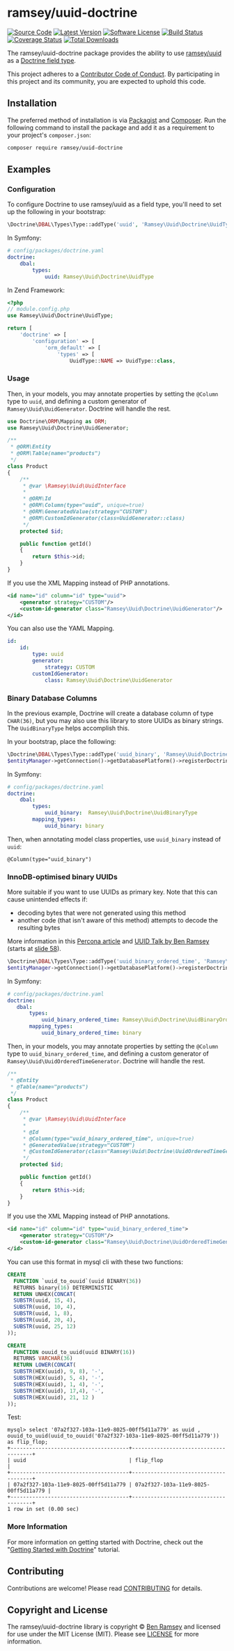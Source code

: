 # ramsey/uuid-doctrine

[![Source Code][badge-source]][source]
[![Latest Version][badge-release]][release]
[![Software License][badge-license]][license]
[![Build Status][badge-build]][build]
[![Coverage Status][badge-coverage]][coverage]
[![Total Downloads][badge-downloads]][downloads]

The ramsey/uuid-doctrine package provides the ability to use
[ramsey/uuid][ramsey-uuid] as a [Doctrine field type][doctrine-field-type].

This project adheres to a [Contributor Code of Conduct][conduct]. By
participating in this project and its community, you are expected to uphold this
code.

## Installation

The preferred method of installation is via [Packagist][] and [Composer][]. Run
the following command to install the package and add it as a requirement to
your project's `composer.json`:

```bash
composer require ramsey/uuid-doctrine
```

## Examples

### Configuration

To configure Doctrine to use ramsey/uuid as a field type, you'll need to set up
the following in your bootstrap:

``` php
\Doctrine\DBAL\Types\Type::addType('uuid', 'Ramsey\Uuid\Doctrine\UuidType');
```

In Symfony:

``` yaml
# config/packages/doctrine.yaml
doctrine:
    dbal:
        types:
            uuid: Ramsey\Uuid\Doctrine\UuidType
```

In Zend Framework:

```php
<?php
// module.config.php
use Ramsey\Uuid\Doctrine\UuidType;

return [
    'doctrine' => [
        'configuration' => [
            'orm_default' => [
                'types' => [
                    UuidType::NAME => UuidType::class,
```

### Usage

Then, in your models, you may annotate properties by setting the `@Column`
type to `uuid`, and defining a custom generator of `Ramsey\Uuid\UuidGenerator`.
Doctrine will handle the rest.

``` php
use Doctrine\ORM\Mapping as ORM;
use Ramsey\Uuid\Doctrine\UuidGenerator;

/**
 * @ORM\Entity
 * @ORM\Table(name="products")
 */
class Product
{
    /**
     * @var \Ramsey\Uuid\UuidInterface
     *
     * @ORM\Id
     * @ORM\Column(type="uuid", unique=true)
     * @ORM\GeneratedValue(strategy="CUSTOM")
     * @ORM\CustomIdGenerator(class=UuidGenerator::class)
     */
    protected $id;

    public function getId()
    {
        return $this->id;
    }
}
```

If you use the XML Mapping instead of PHP annotations.

``` xml
<id name="id" column="id" type="uuid">
    <generator strategy="CUSTOM"/>
    <custom-id-generator class="Ramsey\Uuid\Doctrine\UuidGenerator"/>
</id>
```

You can also use the YAML Mapping.

``` yaml
id:
    id:
        type: uuid
        generator:
            strategy: CUSTOM
        customIdGenerator:
            class: Ramsey\Uuid\Doctrine\UuidGenerator
```

### Binary Database Columns

In the previous example, Doctrine will create a database column of type `CHAR(36)`,
but you may also use this library to store UUIDs as binary strings. The
`UuidBinaryType` helps accomplish this.

In your bootstrap, place the following:

``` php
\Doctrine\DBAL\Types\Type::addType('uuid_binary', 'Ramsey\Uuid\Doctrine\UuidBinaryType');
$entityManager->getConnection()->getDatabasePlatform()->registerDoctrineTypeMapping('uuid_binary', 'binary');
```

In Symfony:

``` yaml
# config/packages/doctrine.yaml
doctrine:
    dbal:
        types:
            uuid_binary:  Ramsey\Uuid\Doctrine\UuidBinaryType
        mapping_types:
            uuid_binary: binary
```

Then, when annotating model class properties, use `uuid_binary` instead of `uuid`:

    @Column(type="uuid_binary")

### InnoDB-optimised binary UUIDs

More suitable if you want to use UUIDs as primary key. Note that this can cause
unintended effects if:

* decoding bytes that were not generated using this method
* another code (that isn't aware of this method) attempts to decode the
  resulting bytes

More information in this [Percona article][percona-optimized-uuids]
and [UUID Talk by Ben Ramsey][benramsey-com-uuid-talk] (starts at [slide 58][]).

``` php
\Doctrine\DBAL\Types\Type::addType('uuid_binary_ordered_time', 'Ramsey\Uuid\Doctrine\UuidBinaryOrderedTimeType');
$entityManager->getConnection()->getDatabasePlatform()->registerDoctrineTypeMapping('uuid_binary_ordered_time', 'binary');
```

In Symfony:

 ``` yaml
# config/packages/doctrine.yaml
doctrine:
    dbal:
        types:
            uuid_binary_ordered_time: Ramsey\Uuid\Doctrine\UuidBinaryOrderedTimeType
        mapping_types:
            uuid_binary_ordered_time: binary
```

Then, in your models, you may annotate properties by setting the `@Column`
type to `uuid_binary_ordered_time`, and defining a custom generator of
`Ramsey\Uuid\UuidOrderedTimeGenerator`. Doctrine will handle the rest.

``` php
/**
 * @Entity
 * @Table(name="products")
 */
class Product
{
    /**
     * @var \Ramsey\Uuid\UuidInterface
     *
     * @Id
     * @Column(type="uuid_binary_ordered_time", unique=true)
     * @GeneratedValue(strategy="CUSTOM")
     * @CustomIdGenerator(class="Ramsey\Uuid\Doctrine\UuidOrderedTimeGenerator")
     */
    protected $id;

    public function getId()
    {
        return $this->id;
    }
}
```

If you use the XML Mapping instead of PHP annotations.

``` xml
<id name="id" column="id" type="uuid_binary_ordered_time">
    <generator strategy="CUSTOM"/>
    <custom-id-generator class="Ramsey\Uuid\Doctrine\UuidOrderedTimeGenerator"/>
</id>
```

You can use this format in mysql cli with these two functions:

``` sql
CREATE 
  FUNCTION `uuid_to_ouuid`(uuid BINARY(36))
  RETURNS binary(16) DETERMINISTIC
  RETURN UNHEX(CONCAT(
  SUBSTR(uuid, 15, 4),
  SUBSTR(uuid, 10, 4),
  SUBSTR(uuid, 1, 8),
  SUBSTR(uuid, 20, 4),
  SUBSTR(uuid, 25, 12)
));

CREATE
  FUNCTION ouuid_to_uuid(uuid BINARY(16))
  RETURNS VARCHAR(36)
  RETURN LOWER(CONCAT(
  SUBSTR(HEX(uuid), 9, 8), '-',
  SUBSTR(HEX(uuid), 5, 4), '-',
  SUBSTR(HEX(uuid), 1, 4), '-',
  SUBSTR(HEX(uuid), 17,4), '-',
  SUBSTR(HEX(uuid), 21, 12 )
));
```

Test:

```
mysql> select '07a2f327-103a-11e9-8025-00ff5d11a779' as uuid , ouuid_to_uuid(uuid_to_ouuid('07a2f327-103a-11e9-8025-00ff5d11a779')) as flip_flop;
+--------------------------------------+--------------------------------------+
| uuid                                 | flip_flop                            |
+--------------------------------------+--------------------------------------+
| 07a2f327-103a-11e9-8025-00ff5d11a779 | 07a2f327-103a-11e9-8025-00ff5d11a779 |
+--------------------------------------+--------------------------------------+
1 row in set (0.00 sec)
```

### More Information

For more information on getting started with Doctrine, check out the "[Getting
Started with Doctrine][doctrine-getting-started]" tutorial.

## Contributing

Contributions are welcome! Please read [CONTRIBUTING][] for details.

## Copyright and License

The ramsey/uuid-doctrine library is copyright © [Ben Ramsey](https://benramsey.com/) and
licensed for use under the MIT License (MIT). Please see [LICENSE][] for more
information.

[percona-optimized-uuids]: https://www.percona.com/blog/2014/12/19/store-uuid-optimized-way/
[benramsey-com-uuid-talk]: https://benramsey.com/talks/2016/11/tnphp-uuid/

[ramsey-uuid]: https://github.com/ramsey/uuid
[conduct]: https://github.com/ramsey/uuid-doctrine/blob/master/.github/CODE_OF_CONDUCT.md
[doctrine-field-type]: https://www.doctrine-project.org/projects/doctrine-dbal/en/2.10/reference/types.html
[packagist]: https://packagist.org/packages/ramsey/uuid-doctrine
[composer]: http://getcomposer.org/
[contributing]: https://github.com/ramsey/uuid-doctrine/blob/master/.github/CONTRIBUTING.md
[doctrine-getting-started]: https://www.doctrine-project.org/projects/doctrine-orm/en/current/tutorials/getting-started.html
[slide 58]: https://speakerdeck.com/ramsey/identify-all-the-things-with-uuids-true-north-php-2016?slide=58

[badge-source]: http://img.shields.io/badge/source-ramsey/uuid--doctrine-blue.svg?style=flat-square
[badge-release]: https://img.shields.io/packagist/v/ramsey/uuid-doctrine.svg?style=flat-square
[badge-license]: https://img.shields.io/badge/license-MIT-brightgreen.svg?style=flat-square
[badge-build]: https://img.shields.io/travis/ramsey/uuid-doctrine/master.svg?style=flat-square
[badge-coverage]: https://img.shields.io/coveralls/ramsey/uuid-doctrine/master.svg?style=flat-square
[badge-downloads]: https://img.shields.io/packagist/dt/ramsey/uuid-doctrine.svg?style=flat-square

[source]: https://github.com/ramsey/uuid-doctrine
[release]: https://packagist.org/packages/ramsey/uuid-doctrine
[license]: https://github.com/ramsey/uuid-doctrine/blob/master/LICENSE
[build]: https://travis-ci.org/ramsey/uuid-doctrine
[coverage]: https://coveralls.io/r/ramsey/uuid-doctrine?branch=master
[downloads]: https://packagist.org/packages/ramsey/uuid-doctrine
